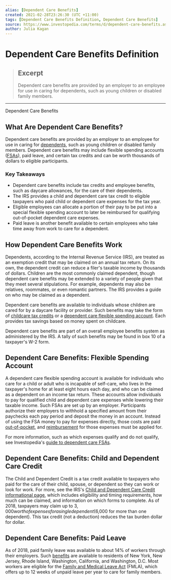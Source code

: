 ```yaml
---
alias: [Dependent Care Benefits]
created: 2021-02-28T23:26:30 (UTC +11:00)
tags: [Dependent Care Benefits Definition, Dependent Care Benefits]
source: https://www.investopedia.com/terms/d/dependent-care-benefits.asp
author: Julia Kagan
---
```


# Dependent Care Benefits Definition

> ## Excerpt
> Dependent care benefits are provided by an employer to an employee for use in caring for dependents, such as young children or disabled family members.

---

Dependent Care Benefits
## What Are Dependent Care Benefits?

Dependent care benefits are provided by an employer to an employee for use in caring for [dependents](https://www.investopedia.com/terms/d/dependent.asp), such as young children or disabled family members. Dependent care benefits may include flexible spending accounts ([FSAs](https://www.investopedia.com/terms/f/flexiblespendingaccount.asp)), paid leave, and certain tax credits and can be worth thousands of dollars to eligible participants.

### Key Takeaways

-   Dependent care benefits include tax credits and employee benefits, such as daycare allowances, for the care of their dependents.
-   The IRS provides a child and dependent care tax credit to eligible taxpayers who paid child or dependent care expenses for the tax year.
-   Eligible employees can allocate a portion of their pay to be put into a special flexible spending account to later be reimbursed for qualifying out-of-pocket dependent care expenses.
-   Paid leave is another benefit available to certain employees who take time away from work to care for a dependent.

## How Dependent Care Benefits Work

Dependents, according to the Internal Revenue Service (IRS), are treated as an exemption credit that may be claimed on an annual tax return. On its own, the dependent credit can reduce a filer's taxable income by thousands of dollars. Children are the most commonly claimed dependent, though dependent care benefits may be extended to a variety of people given that they meet several stipulations. For example, dependents may also be relatives, roommates, or even romantic partners. The IRS provides a guide on who may be claimed as a dependent.

Dependent care benefits are available to individuals whose children are cared for by a daycare facility or provider. Such benefits may take the form of [childcare tax credits](https://www.investopedia.com/terms/c/childtaxcredit.asp) or a [dependent care flexible spending account](https://www.investopedia.com/terms/d/dependent-care-fsa.asp). Each provides tax savings based on money spent on childcare.

Dependent care benefits are part of an overall employee benefits system as administered by the IRS. A tally of such benefits may be found in box 10 of a taxpayer's W-2 form.

## Dependent Care Benefits: Flexible Spending Account

A dependent care flexible spending account is available for individuals who care for a child or adult who is incapable of self-care, who lives in the taxpayer's home for at least eight hours each day, and who can be claimed as a dependent on an income tax return. These accounts allow individuals to pay for qualified child and dependent care expenses while lowering their taxable income. Such FSAs are set up by an employer. Participants authorize their employers to withhold a specified amount from their paychecks each pay period and deposit the money in an account. Instead of using the FSA money to pay for expenses directly, those costs are paid [out-of-pocket](https://www.investopedia.com/terms/o/outofpocket.asp), and [reimbursement](https://www.investopedia.com/terms/r/reimbursablecosts.asp) for those expenses must be applied for.

For more information, such as which expenses qualify and do not qualify, see Investopedia's [guide to dependent care FSAs](https://www.investopedia.com/articles/pf/09/dependent-care-fsa.asp).

## Dependent Care Benefits: Child and Dependent Care Credit

The Child and Dependent Credit is a tax credit available to taxpayers who paid for the care of their child, spouse, or dependent so they can work or look for work. For more, see the IRS's [Child and Dependent Care Credit informational page](https://www.irs.gov/taxtopics/tc602), which includes eligibility and timing requirements, how much can be claimed, and information on which forms to complete. As of 2018, taxpayers may claim up to $3,000 worth of expenses for a single dependent ($6,000 for more than one dependent). This tax credit (not a deduction) reduces the tax burden dollar for dollar.

## Dependent Care Benefits: Paid Leave

As of 2018, paid family leave was available to about 14% of workers through their employers. Such [benefits](https://www.investopedia.com/terms/f/fringe-benefits.asp) are available to residents of New York, New Jersey, Rhode Island, Washington, California, and Washington, D.C. Most workers are eligible for the [Family and Medical Leave Act](https://www.investopedia.com/terms/f/family-and-medical-leave-act.asp) (FMLA), which offers up to 12 weeks of unpaid leave per year to care for family members.
